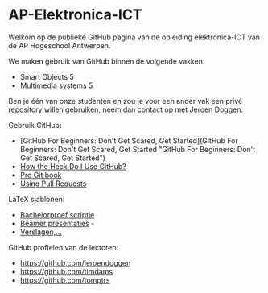 AP-Elektronica-ICT
==================

Welkom op de publieke GitHub pagina van de opleiding elektronica-ICT van de AP Hogeschool Antwerpen.

We maken gebruik van GitHub binnen de volgende vakken:
 - Smart Objects 5
 - Multimedia systems 5

Ben je één van onze studenten en zou je voor een ander vak een privé repository willen gebruiken, neem dan contact op met Jeroen Doggen.


Gebruik GitHub:
 - [GitHub For Beginners: Don't Get Scared, Get Started](GitHub For Beginners: Don't Get Scared, Get Started "GitHub For Beginners: Don't Get Scared, Get Started")
 - [How the Heck Do I Use GitHub?](http://lifehacker.com/github-is-a-git-remote-repository-hosted-on-the-cloud-465274162 "How the Heck Do I Use GitHub?")
 - [Pro Git book](http://git-scm.com/book "Pro Git book")
 - [Using Pull Requests](https://help.github.com/articles/using-pull-requests "Using Pull Requests")
 



LaTeX sjablonen:
 - [Bachelorproef scriptie](https://github.com/jeroendoggen/AP-latex-thesis-template "Bachelorproef scriptie") 
 - [Beamer presentaties]( https://github.com/jeroendoggen/AP-Latex-beamer-template "Beamer presentaties") -
 - [Verslagen,...](https://github.com/jeroendoggen/latex-templates "Verslagen,..") 

GitHub profielen van de lectoren:
 - https://github.com/jeroendoggen
 - https://github.com/timdams
 - https://github.com/tomptrs


